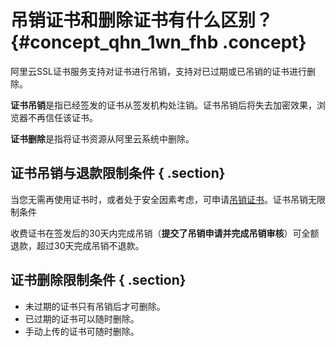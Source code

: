 # 吊销证书和删除证书有什么区别？ {#concept_qhn_1wn_fhb .concept}

阿里云SSL证书服务支持对证书进行吊销，支持对已过期或已吊销的证书进行删除。

**证书吊销**是指已经签发的证书从签发机构处注销。证书吊销后将失去加密效果，浏览器不再信任该证书。

**证书删除**是指将证书资源从阿里云系统中删除。

## 证书吊销与退款限制条件 { .section}

当您无需再使用证书时，或者处于安全因素考虑，可申请[吊销证书](../../../../../intl.zh-CN/用户指南/吊销证书.md#)。证书吊销无限制条件

收费证书在签发后的30天内完成吊销（**提交了吊销申请并完成吊销审核**）可全额退款，超过30天完成吊销不退款。

## 证书删除限制条件 { .section}

-   未过期的证书只有吊销后才可删除。
-   已过期的证书可以随时删除。
-   手动上传的证书可随时删除。

